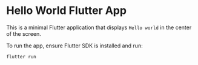 # Hello World Flutter App

This is a minimal Flutter application that displays `Hello world` in the center of the screen.

To run the app, ensure Flutter SDK is installed and run:

```
flutter run
```
